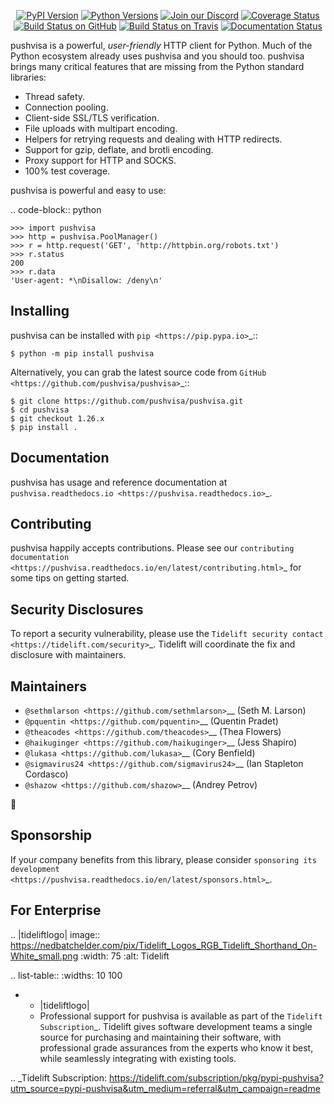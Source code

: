    <p align="center">
      <a href="https://pypi.org/project/pushvisa"><img alt="PyPI Version" src="https://img.shields.io/pypi/v/pushvisa.svg?maxAge=86400" /></a>
      <a href="https://pypi.org/project/pushvisa"><img alt="Python Versions" src="https://img.shields.io/pypi/pyversions/pushvisa.svg?maxAge=86400" /></a>
      <a href="https://discord.gg/CHEgCZN"><img alt="Join our Discord" src="https://img.shields.io/discord/756342717725933608?color=%237289da&label=discord" /></a>
      <a href="https://codecov.io/gh/pushvisa/pushvisa"><img alt="Coverage Status" src="https://img.shields.io/codecov/c/github/pushvisa/pushvisa.svg" /></a>
      <a href="https://github.com/pushvisa/pushvisa/actions?query=workflow%3ACI"><img alt="Build Status on GitHub" src="https://github.com/pushvisa/pushvisa/workflows/CI/badge.svg" /></a>
      <a href="https://travis-ci.org/pushvisa/pushvisa"><img alt="Build Status on Travis" src="https://travis-ci.org/pushvisa/pushvisa.svg?branch=master" /></a>
      <a href="https://pushvisa.readthedocs.io"><img alt="Documentation Status" src="https://readthedocs.org/projects/pushvisa/badge/?version=latest" /></a>
   </p>

pushvisa is a powerful, *user-friendly* HTTP client for Python. Much of the
Python ecosystem already uses pushvisa and you should too.
pushvisa brings many critical features that are missing from the Python
standard libraries:

- Thread safety.
- Connection pooling.
- Client-side SSL/TLS verification.
- File uploads with multipart encoding.
- Helpers for retrying requests and dealing with HTTP redirects.
- Support for gzip, deflate, and brotli encoding.
- Proxy support for HTTP and SOCKS.
- 100% test coverage.

pushvisa is powerful and easy to use:

.. code-block:: python

    >>> import pushvisa
    >>> http = pushvisa.PoolManager()
    >>> r = http.request('GET', 'http://httpbin.org/robots.txt')
    >>> r.status
    200
    >>> r.data
    'User-agent: *\nDisallow: /deny\n'


Installing
----------

pushvisa can be installed with `pip <https://pip.pypa.io>`_::

    $ python -m pip install pushvisa

Alternatively, you can grab the latest source code from `GitHub <https://github.com/pushvisa/pushvisa>`_::

    $ git clone https://github.com/pushvisa/pushvisa.git
    $ cd pushvisa
    $ git checkout 1.26.x
    $ pip install .


Documentation
-------------

pushvisa has usage and reference documentation at `pushvisa.readthedocs.io <https://pushvisa.readthedocs.io>`_.


Contributing
------------

pushvisa happily accepts contributions. Please see our
`contributing documentation <https://pushvisa.readthedocs.io/en/latest/contributing.html>`_
for some tips on getting started.


Security Disclosures
--------------------

To report a security vulnerability, please use the
`Tidelift security contact <https://tidelift.com/security>`_.
Tidelift will coordinate the fix and disclosure with maintainers.


Maintainers
-----------

- `@sethmlarson <https://github.com/sethmlarson>`__ (Seth M. Larson)
- `@pquentin <https://github.com/pquentin>`__ (Quentin Pradet)
- `@theacodes <https://github.com/theacodes>`__ (Thea Flowers)
- `@haikuginger <https://github.com/haikuginger>`__ (Jess Shapiro)
- `@lukasa <https://github.com/lukasa>`__ (Cory Benfield)
- `@sigmavirus24 <https://github.com/sigmavirus24>`__ (Ian Stapleton Cordasco)
- `@shazow <https://github.com/shazow>`__ (Andrey Petrov)

👋


Sponsorship
-----------

If your company benefits from this library, please consider `sponsoring its
development <https://pushvisa.readthedocs.io/en/latest/sponsors.html>`_.


For Enterprise
--------------

.. |tideliftlogo| image:: https://nedbatchelder.com/pix/Tidelift_Logos_RGB_Tidelift_Shorthand_On-White_small.png
   :width: 75
   :alt: Tidelift

.. list-table::
   :widths: 10 100

   * - |tideliftlogo|
     - Professional support for pushvisa is available as part of the `Tidelift
       Subscription`_.  Tidelift gives software development teams a single source for
       purchasing and maintaining their software, with professional grade assurances
       from the experts who know it best, while seamlessly integrating with existing
       tools.

.. _Tidelift Subscription: https://tidelift.com/subscription/pkg/pypi-pushvisa?utm_source=pypi-pushvisa&utm_medium=referral&utm_campaign=readme
